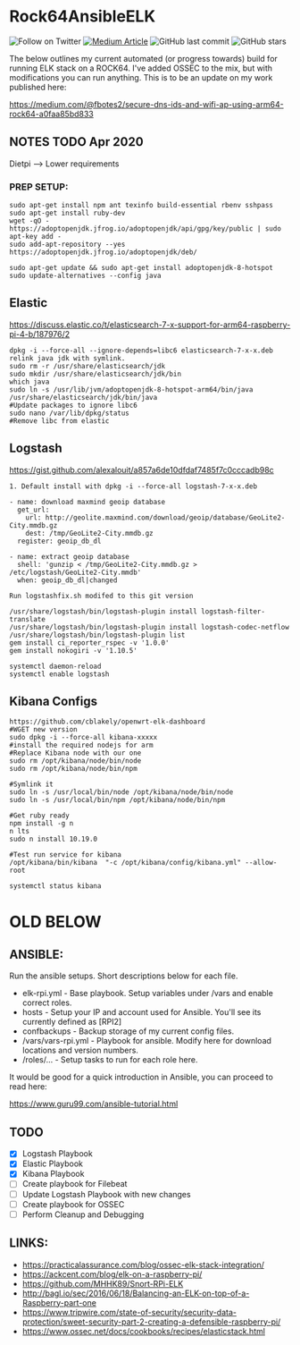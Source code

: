 # Rock64AnsibleELK
![Follow on Twitter](https://img.shields.io/twitter/follow/initroott?label=Follow%20&style=social)
[![Medium Article](https://img.shields.io/badge/Medium-View%20Medium%20Article-blue)](https://medium.com/@fbotes2/secure-dns-ids-and-wifi-ap-using-arm64-rock64-a0faa85bd833)
![GitHub last commit](https://img.shields.io/github/last-commit/initroot/Rock64AnsibleELK)
![GitHub stars](https://img.shields.io/github/stars/initroot/Rock64AnsibleELK)

The below outlines my current automated (or progress towards) build for running ELK stack on a ROCK64.
I've added OSSEC to the mix, but with modifications you can run anything. This is to be an update on my work published here:

https://medium.com/@fbotes2/secure-dns-ids-and-wifi-ap-using-arm64-rock64-a0faa85bd833

## NOTES TODO Apr 2020
Dietpi --> Lower requirements

### PREP SETUP:
	sudo apt-get install npm ant texinfo build-essential rbenv sshpass
	sudo apt-get install ruby-dev
	wget -qO - https://adoptopenjdk.jfrog.io/adoptopenjdk/api/gpg/key/public | sudo apt-key add -
	sudo add-apt-repository --yes https://adoptopenjdk.jfrog.io/adoptopenjdk/deb/

	sudo apt-get update && sudo apt-get install adoptopenjdk-8-hotspot
	sudo update-alternatives --config java
	
## Elastic 
https://discuss.elastic.co/t/elasticsearch-7-x-support-for-arm64-raspberry-pi-4-b/187976/2

	dpkg -i --force-all --ignore-depends=libc6 elasticsearch-7-x-x.deb
	relink java jdk with symlink.
	sudo rm -r /usr/share/elasticsearch/jdk
	sudo mkdir /usr/share/elasticsearch/jdk/bin
	which java 
	sudo ln -s /usr/lib/jvm/adoptopenjdk-8-hotspot-arm64/bin/java /usr/share/elasticsearch/jdk/bin/java
	#Update packages to ignore libc6
	sudo nano /var/lib/dpkg/status
	#Remove libc from elastic
	
	
## Logstash
https://gist.github.com/alexalouit/a857a6de10dfdaf7485f7c0cccadb98c

	1. Default install with dpkg -i --force-all logstash-7-x-x.deb
	
	- name: download maxmind geoip database
	  get_url:
	    url: http://geolite.maxmind.com/download/geoip/database/GeoLite2-City.mmdb.gz
	    dest: /tmp/GeoLite2-City.mmdb.gz
	  register: geoip_db_dl

	- name: extract geoip database
	  shell: 'gunzip < /tmp/GeoLite2-City.mmdb.gz > /etc/logstash/GeoLite2-City.mmdb'
	  when: geoip_db_dl|changed

	Run logstashfix.sh modifed to this git version

	/usr/share/logstash/bin/logstash-plugin install logstash-filter-translate
	/usr/share/logstash/bin/logstash-plugin install logstash-codec-netflow
	/usr/share/logstash/bin/logstash-plugin list 
	gem install ci_reporter_rspec -v '1.0.0'
	gem install nokogiri -v '1.10.5'
	  
	systemctl daemon-reload
	systemctl enable logstash


## Kibana Configs
	https://github.com/cblakely/openwrt-elk-dashboard
	#WGET new version 
	sudo dpkg -i --force-all kibana-xxxxx
	#install the required nodejs for arm
	#Replace Kibana node with our one
	sudo rm /opt/kibana/node/bin/node
	sudo rm /opt/kibana/node/bin/npm

	#Symlink it
	sudo ln -s /usr/local/bin/node /opt/kibana/node/bin/node
	sudo ln -s /usr/local/bin/npm /opt/kibana/node/bin/npm

	#Get ruby ready	
	npm install -g n
	n lts
	sudo n install 10.19.0

	#Test run service for kibana
	/opt/kibana/bin/kibana  "-c /opt/kibana/config/kibana.yml" --allow-root

	systemctl status kibana


# OLD BELOW
		
## ANSIBLE:
Run the ansible setups. Short descriptions below for each file.

* elk-rpi.yml - Base playbook. Setup variables under /vars and enable correct roles.
* hosts - Setup your IP and account used for Ansible. You'll see its currently defined as [RPI2]
* confbackups - Backup storage of my current config files.
* /vars/vars-rpi.yml - Playbook for ansible. Modify here for download locations and version numbers.
* /roles/... - Setup tasks to run for each role here.
	
It would be good for a quick introduction in Ansible, you can proceed to read here:

https://www.guru99.com/ansible-tutorial.html


## TODO
- [x] Logstash Playbook
- [x] Elastic Playbook
- [x] Kibana Playbook
- [ ] Create playbook for Filebeat
- [ ] Update Logstash Playbook with new changes
- [ ] Create playbook for OSSEC
- [ ] Perform Cleanup and Debugging
 
## LINKS:
 * https://practicalassurance.com/blog/ossec-elk-stack-integration/  
 * https://ackcent.com/blog/elk-on-a-raspberry-pi/
 * https://github.com/MHHK89/Snort-RPi-ELK
 * http://bagl.io/sec/2016/06/18/Balancing-an-ELK-on-top-of-a-Raspberry-part-one 
 * https://www.tripwire.com/state-of-security/security-data-protection/sweet-security-part-2-creating-a-defensible-raspberry-pi/
 * https://www.ossec.net/docs/cookbooks/recipes/elasticstack.html



